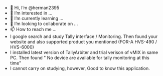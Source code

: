 - 👋 Hi, I’m @herman2395
- 👀 I’m interested in ...
- 🌱 I’m currently learning ...
- 💞️ I’m looking to collaborate on ...
- 📫 How to reach me ...
- I google search and study Tally interface / Monitoring. Then found your website and also supported product you mentioned (FOR-A HVS-490 / HVS-6000)
- I installed latest version of TallyArbiter and trial verison of vMIX in same PC. Then found " No device are available for tally monitoring at this time"
- I cannot carry on studying, however, Good to know this application. 
<!---
herman2395/herman2395 is a ✨ special ✨ repository because its `README.md` (this file) appears on your GitHub profile.
You can click the Preview link to take a look at your changes.
--->
